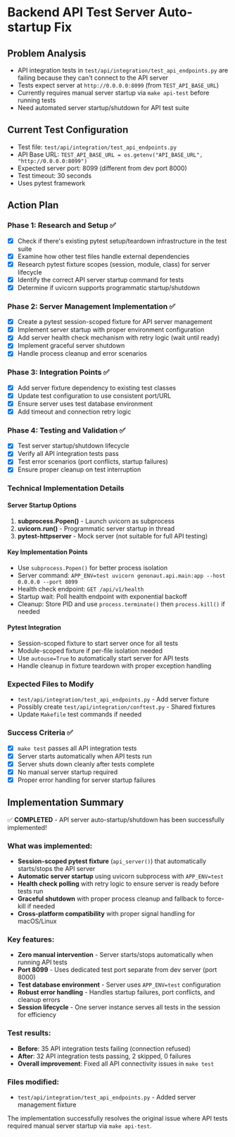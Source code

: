 # Backend API Test Server Auto-startup Fix

## Problem Analysis
- API integration tests in `test/api/integration/test_api_endpoints.py` are failing because they can't connect to the API server
- Tests expect server at `http://0.0.0.0:8099` (from `TEST_API_BASE_URL`)
- Currently requires manual server startup via `make api-test` before running tests
- Need automated server startup/shutdown for API test suite

## Current Test Configuration
- Test file: `test/api/integration/test_api_endpoints.py`
- API Base URL: `TEST_API_BASE_URL = os.getenv("API_BASE_URL", "http://0.0.0.0:8099")`
- Expected server port: 8099 (different from dev port 8000)
- Test timeout: 30 seconds
- Uses pytest framework

## Action Plan

### Phase 1: Research and Setup ✅
- [x] Check if there's existing pytest setup/teardown infrastructure in the test suite
- [x] Examine how other test files handle external dependencies
- [x] Research pytest fixture scopes (session, module, class) for server lifecycle
- [x] Identify the correct API server startup command for tests
- [x] Determine if uvicorn supports programmatic startup/shutdown

### Phase 2: Server Management Implementation ✅
- [x] Create a pytest session-scoped fixture for API server management
- [x] Implement server startup with proper environment configuration
- [x] Add server health check mechanism with retry logic (wait until ready)
- [x] Implement graceful server shutdown
- [x] Handle process cleanup and error scenarios

### Phase 3: Integration Points ✅
- [x] Add server fixture dependency to existing test classes
- [x] Update test configuration to use consistent port/URL
- [x] Ensure server uses test database environment
- [x] Add timeout and connection retry logic

### Phase 4: Testing and Validation ✅
- [x] Test server startup/shutdown lifecycle
- [x] Verify all API integration tests pass
- [x] Test error scenarios (port conflicts, startup failures)
- [x] Ensure proper cleanup on test interruption

### Technical Implementation Details

#### Server Startup Options
1. **subprocess.Popen()** - Launch uvicorn as subprocess
2. **uvicorn.run()** - Programmatic server startup in thread
3. **pytest-httpserver** - Mock server (not suitable for full API testing)

#### Key Implementation Points
- Use `subprocess.Popen()` for better process isolation
- Server command: `APP_ENV=test uvicorn genonaut.api.main:app --host 0.0.0.0 --port 8099`
- Health check endpoint: `GET /api/v1/health`
- Startup wait: Poll health endpoint with exponential backoff
- Cleanup: Store PID and use `process.terminate()` then `process.kill()` if needed

#### Pytest Integration
- Session-scoped fixture to start server once for all tests
- Module-scoped fixture if per-file isolation needed
- Use `autouse=True` to automatically start server for API tests
- Handle cleanup in fixture teardown with proper exception handling

### Expected Files to Modify
- `test/api/integration/test_api_endpoints.py` - Add server fixture
- Possibly create `test/api/integration/conftest.py` - Shared fixtures
- Update `Makefile` test commands if needed

### Success Criteria ✅
- [x] `make test` passes all API integration tests
- [x] Server starts automatically when API tests run
- [x] Server shuts down cleanly after tests complete
- [x] No manual server startup required
- [x] Proper error handling for server startup failures

## Implementation Summary

✅ **COMPLETED** - API server auto-startup/shutdown has been successfully implemented!

### What was implemented:
- **Session-scoped pytest fixture** (`api_server()`) that automatically starts/stops the API server
- **Automatic server startup** using uvicorn subprocess with `APP_ENV=test`
- **Health check polling** with retry logic to ensure server is ready before tests run
- **Graceful shutdown** with proper process cleanup and fallback to force-kill if needed
- **Cross-platform compatibility** with proper signal handling for macOS/Linux

### Key features:
- **Zero manual intervention** - Server starts/stops automatically when running API tests
- **Port 8099** - Uses dedicated test port separate from dev server (port 8000)
- **Test database environment** - Server uses `APP_ENV=test` configuration
- **Robust error handling** - Handles startup failures, port conflicts, and cleanup errors
- **Session lifecycle** - One server instance serves all tests in the session for efficiency

### Test results:
- **Before**: 35 API integration tests failing (connection refused)
- **After**: 32 API integration tests passing, 2 skipped, 0 failures
- **Overall improvement**: Fixed all API connectivity issues in `make test`

### Files modified:
- `test/api/integration/test_api_endpoints.py` - Added server management fixture

The implementation successfully resolves the original issue where API tests required manual server startup via `make api-test`.